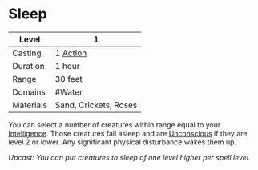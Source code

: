 # Sleep

| Level     | 1                                                  |
| --------- | -------------------------------------------------- |
| Casting   | 1 [Action](../../../../Game%20Procedures/Action.md) |
| Duration  | 1 hour                                             |
| Range     | 30 feet                                            |
| Domains   | #Water                                             |
| Materials | Sand, Crickets, Roses                              |

You can select a number of creatures within range equal to your [Intelligence](../../../../Player%20Characters/Chosen%20Statistics/Intelligence.md). Those creatures fall asleep and are [Unconscious](../../../../Conditions/Unconscious.md) if they are level 2 or lower. Any significant physical disturbance wakes them up.

*Upcast: You can put creatures to sleep of one level higher per spell level.*